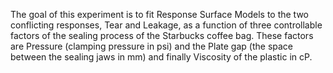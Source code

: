 The goal of this experiment is to fit Response Surface Models to the two conflicting responses, Tear and Leakage, as a function of three controllable factors of the sealing process of the Starbucks coffee bag. These factors are Pressure (clamping pressure in psi) and the Plate gap (the space between the sealing jaws in mm) and finally Viscosity of the plastic in cP.

[](./assets/images/TearVs.Leak.jpeg)